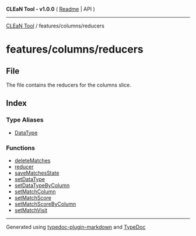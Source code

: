 **CLEaN Tool - v1.0.0** ( [Readme](../../../README.md) \| API )

***

[CLEaN Tool](../../../modules.md) / features/columns/reducers

# features/columns/reducers

## File

The file contains the reducers for the columns slice.

## Index

### Type Aliases

- [DataType](type-aliases/DataType.md)

### Functions

- [deleteMatches](functions/deleteMatches.md)
- [reducer](functions/reducer.md)
- [saveMatchesState](functions/saveMatchesState.md)
- [setDataType](functions/setDataType.md)
- [setDataTypeByColumn](functions/setDataTypeByColumn.md)
- [setMatchColumn](functions/setMatchColumn.md)
- [setMatchScore](functions/setMatchScore.md)
- [setMatchScoreByColumn](functions/setMatchScoreByColumn.md)
- [setMatchVisit](functions/setMatchVisit.md)

***

Generated using [typedoc-plugin-markdown](https://www.npmjs.com/package/typedoc-plugin-markdown) and [TypeDoc](https://typedoc.org/)
